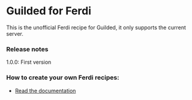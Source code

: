 # Guilded for Ferdi
This is the unofficial Ferdi recipe for Guilded, it only supports the current server.

### Release notes
1.0.0: First version

### How to create your own Ferdi recipes:
* [Read the documentation](https://github.com/getferdi/recipes/blob/master/docs/integration.md)